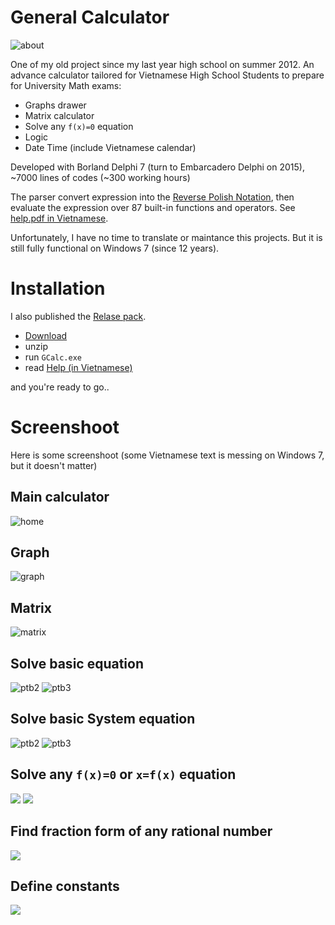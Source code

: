 # General Calculator

![about](/Help/screenshoot/about.png)

One of my old project since my last year high school on summer 2012. An advance calculator tailored for Vietnamese High School Students to prepare for University Math exams:
- Graphs drawer
- Matrix calculator
- Solve any `f(x)=0` equation
- Logic
- Date Time (include Vietnamese calendar)

Developed with Borland Delphi 7 (turn to Embarcadero Delphi on 2015), ~7000 lines of codes (~300 working hours)

The parser convert expression into the [Reverse Polish Notation](https://en.wikipedia.org/wiki/Reverse_Polish_notation), then evaluate the expression over 87 built-in functions and operators. See [help.pdf in Vietnamese](/Help/help.pdf). 

Unfortunately, I have no time to translate or maintance this projects. But it is still fully functional on Windows 7 (since 12 years).

# Installation

I also published the [Relase pack](/Releases). 
* [Download](https://raw.githubusercontent.com/duongphuhiep/gcalc/master/Releases/GCalc.zip) 
* unzip 
* run `GCalc.exe`
* read [Help (in Vietnamese)](/Help/help.pdf) 

and you're ready to go..

# Screenshoot

Here is some screenshoot (some Vietnamese text is messing on Windows 7, but it doesn't matter)

## Main calculator
![home](https://cloud.githubusercontent.com/assets/1638594/10705665/d931021c-79df-11e5-9849-69a88e6a6f1a.png)

## Graph
![graph](/Help/screenshoot/graph.png)

## Matrix
![matrix](/Help/screenshoot/matrix.png)

## Solve basic equation
![ptb2](/Help/screenshoot/ptb2.png)
![ptb3](/Help/screenshoot/ptb3.png)

## Solve basic System equation
![ptb2](/Help/screenshoot/hpt2.png)
![ptb3](/Help/screenshoot/hpt3.png)

## Solve any `f(x)=0` or `x=f(x)` equation
![](/Help/screenshoot/tngd1.png)
![](/Help/screenshoot/tngd2.png)

## Find fraction form of any rational number
![](/Help/screenshoot/fraction.png)

## Define constants
![](/Help/screenshoot/const.png)
